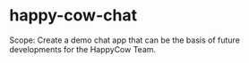 # happy-cow-chat

Scope: Create a demo chat app that can be the basis of future developments for the HappyCow Team.

